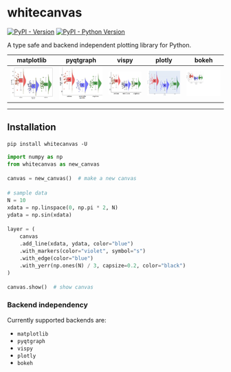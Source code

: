 # whitecanvas

[![PyPI - Version](https://img.shields.io/pypi/v/whitecanvas.svg)](https://pypi.org/project/whitecanvas)
[![PyPI - Python Version](https://img.shields.io/pypi/pyversions/whitecanvas.svg)](https://pypi.org/project/whitecanvas)

A type safe and backend independent plotting library for Python.

|matplotlib|pyqtgraph|vispy|plotly|bokeh|
|:--------:|:-------:|:---:|:----:|:---:|
|<img src="images/raincloud_matplotlib.png" alt="drawing" width="200"/>|<img src="images/raincloud_pyqtgraph.png" alt="drawing" width="200"/>|<img src="images/raincloud_vispy.png" alt="drawing" width="200"/>|<img src="images/raincloud_plotly.png" alt="drawing" width="200"/>|<img src="images/raincloud_bokeh.png" alt="drawing" width="200"/>|

-----

## Installation

```console
pip install whitecanvas -U
```

```python
import numpy as np
from whitecanvas as new_canvas

canvas = new_canvas()  # make a new canvas

# sample data
N = 10
xdata = np.linspace(0, np.pi * 2, N)
ydata = np.sin(xdata)

layer = (
    canvas
    .add_line(xdata, ydata, color="blue")
    .with_markers(color="violet", symbol="s")
    .with_edge(color="blue")
    .with_yerr(np.ones(N) / 3, capsize=0.2, color="black")
)

canvas.show()  # show canvas
```

### Backend independency

Currently supported backends are:

- `matplotlib`
- `pyqtgraph`
- `vispy`
- `plotly`
- `bokeh`
